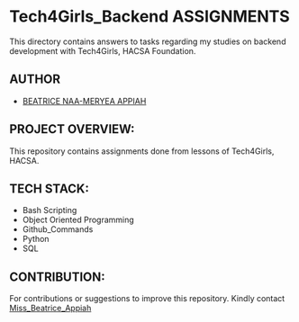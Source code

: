 # Tech4Girls_Backend ASSIGNMENTS
This directory contains answers to tasks regarding my studies on backend development with Tech4Girls, HACSA Foundation.

## AUTHOR
* [BEATRICE NAA-MERYEA APPIAH](https://www.linkedin.com/in/beatrice-naa-meryea-appiah-468a5431b?trk=contact-inf)

## PROJECT OVERVIEW:
This repository contains assignments done from lessons of Tech4Girls, HACSA.

## TECH STACK:
* Bash Scripting
* Object Oriented Programming
* Github_Commands
* Python
* SQL

## CONTRIBUTION:
For contributions or suggestions to improve this repository. Kindly contact [Miss_Beatrice_Appiah](https://wa.me/qr/Y3G6KHYEQY5SK1)
